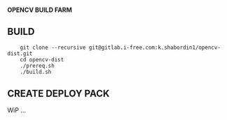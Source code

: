 #### OPENCV BUILD FARM


## BUILD

		git clone --recursive git@gitlab.i-free.com:k.shabordin1/opencv-dist.git
		cd opencv-dist
		./prereq.sh
		./build.sh

## CREATE DEPLOY PACK

WiP ...



